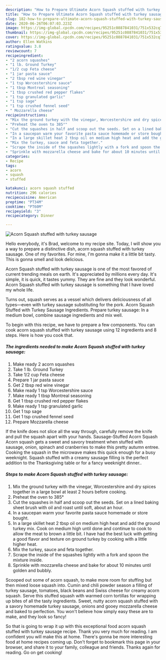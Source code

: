 ```yaml
---
description: "How to Prepare Ultimate Acorn Squash stuffed with turkey sausage"
title: "How to Prepare Ultimate Acorn Squash stuffed with turkey sausage"
slug: 182-how-to-prepare-ultimate-acorn-squash-stuffed-with-turkey-sausage
date: 2020-06-26T06:07:03.223Z
image: https://img-global.cpcdn.com/recipes/95251c0887841031/751x532cq70/acorn-squash-stuffed-with-turkey-sausage-recipe-main-photo.jpg
thumbnail: https://img-global.cpcdn.com/recipes/95251c0887841031/751x532cq70/acorn-squash-stuffed-with-turkey-sausage-recipe-main-photo.jpg
cover: https://img-global.cpcdn.com/recipes/95251c0887841031/751x532cq70/acorn-squash-stuffed-with-turkey-sausage-recipe-main-photo.jpg
author: Ellen Watkins
ratingvalue: 3.8
reviewcount: 7
recipeingredient:
- "2 acorn squashes"
- "1 lb. Ground Turkey"
- "1/2 cup Feta cheese"
- "1 jar pasta sauce"
- "2 tbsp red wine vinegar"
- "1 tsp Worcestershire sauce"
- "1 tbsp Montreal seasoning"
- "1 tbsp crushed red pepper flakes"
- "1 tsp granulated garlic"
- "1 tsp sage"
- "1 tsp crushed fennel seed"
- " Mozzarella cheese"
recipeinstructions:
- "Mix the ground turkey with the vinegar, Worcestershire and dry spices together in a large bowl at least 2 hours before cooking."
- "Preheat the oven to 385°"
- "Cut the squashes in half and scoop out the seeds. Set on a lined baking sheet brush with oil and roast until soft, about an hour."
- "In a saucepan warm your favorite pasta sauce homemade or store bought."
- "In a large skillet heat 2 tbsp oil on medium high heat and add the ground turkey mix. Cook on medium high until done and continue to cook to allow the meat to brown a little bit. I have had the best luck with getting a good flavor and texture on ground turkey by cooking with a little higher heat."
- "Mix the turkey, sauce and feta together."
- "Scrape the inside of the squashes lightly with a fork and spoon the mixture inside."
- "Sprinkle with mozzarella cheese and bake for about 10 minutes until golden and bubbly."
categories:
- Recipe
tags:
- acorn
- squash
- stuffed

katakunci: acorn squash stuffed 
nutrition: 296 calories
recipecuisine: American
preptime: "PT34M"
cooktime: "PT60M"
recipeyield: "3"
recipecategory: Dinner

---
```



![Acorn Squash stuffed with turkey sausage](https://img-global.cpcdn.com/recipes/95251c0887841031/751x532cq70/acorn-squash-stuffed-with-turkey-sausage-recipe-main-photo.jpg)

Hello everybody, it's Brad, welcome to my recipe site. Today, I will show you a way to prepare a distinctive dish, acorn squash stuffed with turkey sausage. One of my favorites. For mine, I'm gonna make it a little bit tasty. This is gonna smell and look delicious.

Acorn Squash stuffed with turkey sausage is one of the most favored of current trending meals on earth. It's appreciated by millions every day. It's simple, it is quick, it tastes yummy. They are fine and they look wonderful. Acorn Squash stuffed with turkey sausage is something that I have loved my whole life.

Turns out, squash serves as a vessel which delivers deliciousness of all types—even with turkey sausage substituting for the pork. Acorn Squash Stuffed with Turkey Sausage Ingredients. Prepare turkey sausage: In a medium bowl, combine sausage ingredients and mix well.


To begin with this recipe, we have to prepare a few components. You can cook acorn squash stuffed with turkey sausage using 12 ingredients and 8 steps. Here is how you cook that.

<!--inarticleads1-->

##### The ingredients needed to make Acorn Squash stuffed with turkey sausage:

1. Make ready 2 acorn squashes
1. Take 1 lb. Ground Turkey
1. Take 1/2 cup Feta cheese
1. Prepare 1 jar pasta sauce
1. Get 2 tbsp red wine vinegar
1. Make ready 1 tsp Worcestershire sauce
1. Make ready 1 tbsp Montreal seasoning
1. Get 1 tbsp crushed red pepper flakes
1. Make ready 1 tsp granulated garlic
1. Get 1 tsp sage
1. Get 1 tsp crushed fennel seed
1. Prepare  Mozzarella cheese


If the knife does not slice all the way through, carefully remove the knife and pull the squash apart with your hands. Sausage-Stuffed Acorn Squash Acorn squash gets a sweet and savory treatment when stuffed with sausage, onion, spinach and cranberries to make this pretty autumn entree. Cooking the squash in the microwave makes this quick enough for a busy weeknight. Squash stuffed with a creamy sausage filling is the perfect addition to the Thanksgiving table or for a fancy weeknight dinner.. 

<!--inarticleads2-->

##### Steps to make Acorn Squash stuffed with turkey sausage:

1. Mix the ground turkey with the vinegar, Worcestershire and dry spices together in a large bowl at least 2 hours before cooking.
1. Preheat the oven to 385°
1. Cut the squashes in half and scoop out the seeds. Set on a lined baking sheet brush with oil and roast until soft, about an hour.
1. In a saucepan warm your favorite pasta sauce homemade or store bought.
1. In a large skillet heat 2 tbsp oil on medium high heat and add the ground turkey mix. Cook on medium high until done and continue to cook to allow the meat to brown a little bit. I have had the best luck with getting a good flavor and texture on ground turkey by cooking with a little higher heat.
1. Mix the turkey, sauce and feta together.
1. Scrape the inside of the squashes lightly with a fork and spoon the mixture inside.
1. Sprinkle with mozzarella cheese and bake for about 10 minutes until golden and bubbly.


Scooped out some of acorn squash, to make more room for stuffing but then mixed loose squash into. Cumin and chili powder season a filling of turkey sausage, tomatoes, black beans and Swiss cheese for creamy acorn squash. Serve this stuffed squash with warmed corn tortillas for wrapping up bites of all the tasty ingredients. Sweet, nutty acorn squash stuffed with a savory homemade turkey sausage, onions and gooey mozzarella cheese and baked to perfection. You won&#39;t believe how simply easy these are to make, and they look so fancy! 

So that is going to wrap it up with this exceptional food acorn squash stuffed with turkey sausage recipe. Thank you very much for reading. I am confident you will make this at home. There's gonna be more interesting food at home recipes coming up. Don't forget to bookmark this page in your browser, and share it to your family, colleague and friends. Thanks again for reading. Go on get cooking!

